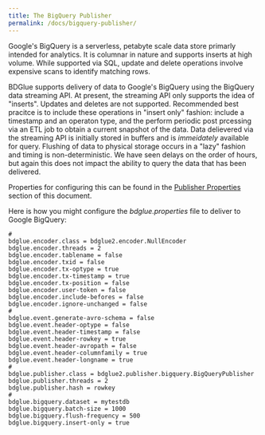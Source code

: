 ```yaml
---
title: The BigQuery Publisher
permalink: /docs/bigquery-publisher/
---
```

Google's BigQuery is a serverless, petabyte scale data store primarly intended for analytics. It is columnar in nature and supports inserts at high volume. While supported via SQL, update and delete operations involve expensive scans to identify matching rows. 

BDGlue supports delivery of data to Google's BigQuery using the BigQuery data streaming API. At present, the streaming API only supports the idea of "inserts". Updates and deletes are not supported. Recommended best pracitce is to include these operations in "insert only" fashion: include a timestamp and an operaton type, and the perform periodic post prcessing via an ETL job to obtain a current snapshot of the data. Data delievered via the streaming API is initially stored in buffers and is *immeidately* available for query. Flushing of data to physical storage occurs in a "lazy" fashion and timing is non-deterministic. We have seen delays on the order of hours, but again this does not impact the ability to query the data that has been delivered.

Properties for configuring this can be found in the [Publisher Properties](../properties-bdglue-publisher) section of this document.

Here is how you might configure the _bdglue.properties_ file to deliver to Google BigQuery:

```
# 
bdglue.encoder.class = bdglue2.encoder.NullEncoder
bdglue.encoder.threads = 2
bdglue.encoder.tablename = false
bdglue.encoder.txid = false
bdglue.encoder.tx-optype = true
bdglue.encoder.tx-timestamp = true
bdglue.encoder.tx-position = false
bdglue.encoder.user-token = false
bdglue.encoder.include-befores = false
bdglue.encoder.ignore-unchanged = false
#
bdglue.event.generate-avro-schema = false
bdglue.event.header-optype = false
bdglue.event.header-timestamp = false
bdglue.event.header-rowkey = true
bdglue.event.header-avropath = false
bdglue.event.header-columnfamily = true
bdglue.event.header-longname = true
#
bdglue.publisher.class = bdglue2.publisher.bigquery.BigQueryPublisher
bdglue.publisher.threads = 2
bdglue.publisher.hash = rowkey
#
bdglue.bigquery.dataset = mytestdb
bdglue.bigquery.batch-size = 1000
bdglue.bigquery.flush-frequency = 500
bdglue.bigquery.insert-only = true
```
